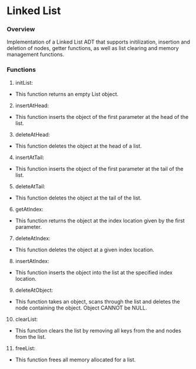 # Linked List
### Overview
Implementation of a Linked List ADT that supports initilization, insertion and deletion of nodes, getter functions, as well as list clearing and memory management functions.

### Functions
1. initList:
- This function returns an empty List object.
2. insertAtHead:
- This function inserts the object of the first parameter at the
head of the list.
3. deleteAtHead:
- This function deletes the object at the head of a list.
4. insertAtTail:
- This function inserts the object of the first parameter
at the tail of the list.
5. deleteAtTail:
- This function deletes the object at the tail of the list.
6. getAtIndex:
- This function returns the object at the index location
given by the first parameter.
7. deleteAtIndex:
- This function deletes the object at a given index location.
8. insertAtIndex:
- This function inserts the object into the list at the specified index location.
9. deleteAtObject:
- This function takes an object, scans through the list and deletes the node
containing the object. Object CANNOT be NULL.
10. clearList:
- This function clears the list by removing all keys from the and nodes from the list.
11. freeList:
- This function frees all memory allocated for a list.
